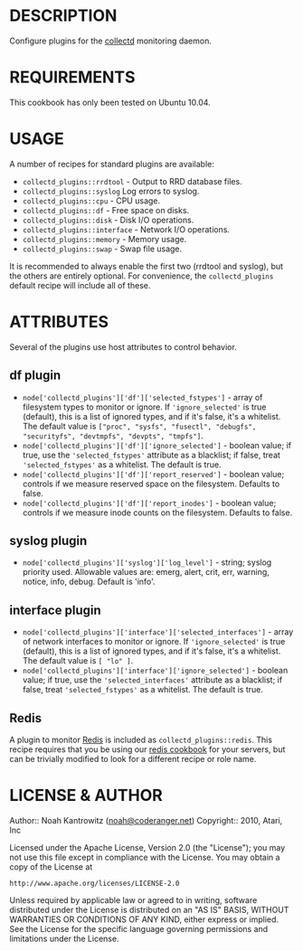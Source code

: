 # DESCRIPTION #

Configure plugins for the [collectd](http://collectd.org/) monitoring daemon.

# REQUIREMENTS #

This cookbook has only been tested on Ubuntu 10.04.

# USAGE #

A number of recipes for standard plugins are available:

* `collectd_plugins::rrdtool` - Output to RRD database files.
* `collectd_plugins::syslog` Log errors to syslog.
* `collectd_plugins::cpu` - CPU usage.
* `collectd_plugins::df` - Free space on disks.
* `collectd_plugins::disk` - Disk I/O operations.
* `collectd_plugins::interface` - Network I/O operations.
* `collectd_plugins::memory` - Memory usage.
* `collectd_plugins::swap` - Swap file usage.

It is recommended to always enable the first two (rrdtool and syslog), but the others are entirely optional. For convenience, the `collectd_plugins` default recipe will include all of these.

# ATTRIBUTES #

Several of the plugins use host attributes to control behavior.

## df plugin ##
* `node['collectd_plugins']['df']['selected_fstypes']` - array of filesystem types to monitor or ignore.  If `'ignore_selected'` is true (default), this is a list of ignored types, and if it's false, it's a whitelist.  The default value is `["proc", "sysfs", "fusectl", "debugfs", "securityfs", "devtmpfs", "devpts", "tmpfs"]`.
* `node['collectd_plugins']['df']['ignore_selected']` - boolean value; if true, use the `'selected_fstypes'` attribute as a blacklist; if false, treat `'selected_fstypes'` as a whitelist.  The default is true.
* `node['collectd_plugins']['df']['report_reserved']` - boolean value; controls if we measure reserved space on the filesystem.  Defaults to false.
* `node['collectd_plugins']['df']['report_inodes']` - boolean value; controls if we measure inode counts on the filesystem.  Defaults to false.

## syslog plugin ##
* `node['collectd_plugins']['syslog']['log_level']` - string; syslog priority used.  Allowable values are: emerg, alert, crit, err, warning, notice, info, debug.  Default is 'info'.

## interface plugin ##
* `node['collectd_plugins']['interface']['selected_interfaces']` - array of network interfaces to monitor or ignore.  If `'ignore_selected'` is true (default), this is a list of ignored types, and if it's false, it's a whitelist.  The default value is `[ "lo" ]`.
* `node['collectd_plugins']['interface']['ignore_selected']` - boolean value; if true, use the `'selected_interfaces'` attribute as a blacklist; if false, treat `'selected_fstypes'` as a whitelist.  The default is true.

## Redis ##

A plugin to monitor [Redis](http://redis.io/) is included as `collectd_plugins::redis`. This recipe requires that you be using our [redis cookbook](https://github.com/AtariTech/cookbooks/tree/master/redis)
for your servers, but can be trivially modified to look for a different recipe or role name.

# LICENSE & AUTHOR #

Author:: Noah Kantrowitz (<noah@coderanger.net>)
Copyright:: 2010, Atari, Inc

Licensed under the Apache License, Version 2.0 (the "License");
you may not use this file except in compliance with the License.
You may obtain a copy of the License at

    http://www.apache.org/licenses/LICENSE-2.0

Unless required by applicable law or agreed to in writing, software
distributed under the License is distributed on an "AS IS" BASIS,
WITHOUT WARRANTIES OR CONDITIONS OF ANY KIND, either express or implied.
See the License for the specific language governing permissions and
limitations under the License.
